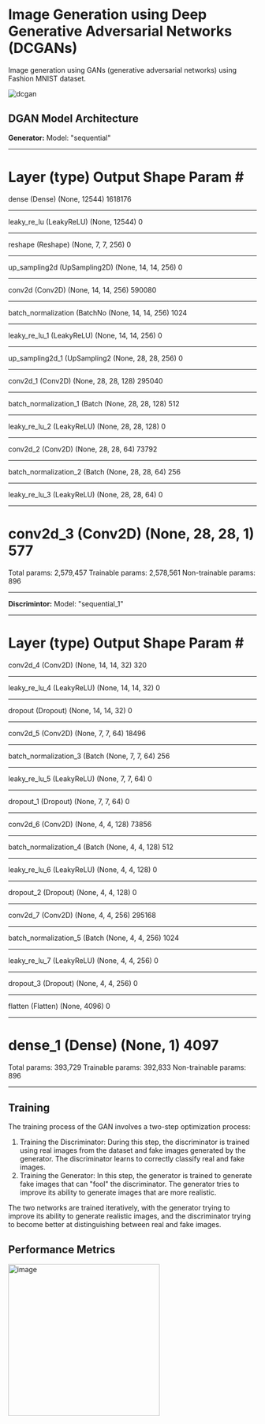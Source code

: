 # Image Generation using Deep Generative Adversarial Networks (DCGANs)
Image generation using GANs (generative adversarial networks) using Fashion MNIST dataset.

![dcgan](https://github.com/cybersamurai2410/GAN-image_gen/assets/66138996/38f48573-f68c-4d54-85b1-40da0d8618c6)

## DGAN Model Architecture
**Generator:**
Model: "sequential"
_________________________________________________________________
Layer (type)                 Output Shape              Param #   
=================================================================
dense (Dense)                (None, 12544)             1618176   
_________________________________________________________________
leaky_re_lu (LeakyReLU)      (None, 12544)             0         
_________________________________________________________________
reshape (Reshape)            (None, 7, 7, 256)         0         
_________________________________________________________________
up_sampling2d (UpSampling2D) (None, 14, 14, 256)       0         
_________________________________________________________________
conv2d (Conv2D)              (None, 14, 14, 256)       590080    
_________________________________________________________________
batch_normalization (BatchNo (None, 14, 14, 256)       1024      
_________________________________________________________________
leaky_re_lu_1 (LeakyReLU)    (None, 14, 14, 256)       0         
_________________________________________________________________
up_sampling2d_1 (UpSampling2 (None, 28, 28, 256)       0         
_________________________________________________________________
conv2d_1 (Conv2D)            (None, 28, 28, 128)       295040    
_________________________________________________________________
batch_normalization_1 (Batch (None, 28, 28, 128)       512       
_________________________________________________________________
leaky_re_lu_2 (LeakyReLU)    (None, 28, 28, 128)       0         
_________________________________________________________________
conv2d_2 (Conv2D)            (None, 28, 28, 64)        73792     
_________________________________________________________________
batch_normalization_2 (Batch (None, 28, 28, 64)        256       
_________________________________________________________________
leaky_re_lu_3 (LeakyReLU)    (None, 28, 28, 64)        0         
_________________________________________________________________
conv2d_3 (Conv2D)            (None, 28, 28, 1)         577       
=================================================================
Total params: 2,579,457
Trainable params: 2,578,561
Non-trainable params: 896
_________________________________________________________________

**Discrimintor:**
Model: "sequential_1"
_________________________________________________________________
Layer (type)                 Output Shape              Param #   
=================================================================
conv2d_4 (Conv2D)            (None, 14, 14, 32)        320       
_________________________________________________________________
leaky_re_lu_4 (LeakyReLU)    (None, 14, 14, 32)        0         
_________________________________________________________________
dropout (Dropout)            (None, 14, 14, 32)        0         
_________________________________________________________________
conv2d_5 (Conv2D)            (None, 7, 7, 64)          18496     
_________________________________________________________________
batch_normalization_3 (Batch (None, 7, 7, 64)          256       
_________________________________________________________________
leaky_re_lu_5 (LeakyReLU)    (None, 7, 7, 64)          0         
_________________________________________________________________
dropout_1 (Dropout)          (None, 7, 7, 64)          0         
_________________________________________________________________
conv2d_6 (Conv2D)            (None, 4, 4, 128)         73856     
_________________________________________________________________
batch_normalization_4 (Batch (None, 4, 4, 128)         512       
_________________________________________________________________
leaky_re_lu_6 (LeakyReLU)    (None, 4, 4, 128)         0         
_________________________________________________________________
dropout_2 (Dropout)          (None, 4, 4, 128)         0         
_________________________________________________________________
conv2d_7 (Conv2D)            (None, 4, 4, 256)         295168    
_________________________________________________________________
batch_normalization_5 (Batch (None, 4, 4, 256)         1024      
_________________________________________________________________
leaky_re_lu_7 (LeakyReLU)    (None, 4, 4, 256)         0         
_________________________________________________________________
dropout_3 (Dropout)          (None, 4, 4, 256)         0         
_________________________________________________________________
flatten (Flatten)            (None, 4096)              0         
_________________________________________________________________
dense_1 (Dense)              (None, 1)                 4097      
=================================================================
Total params: 393,729
Trainable params: 392,833
Non-trainable params: 896
_________________________________________________________________


## Training
The training process of the GAN involves a two-step optimization process:

1. Training the Discriminator: During this step, the discriminator is trained using real images from the dataset and fake images generated by the generator. The discriminator learns to correctly classify real and fake images.
2. Training the Generator: In this step, the generator is trained to generate fake images that can "fool" the discriminator. The generator tries to improve its ability to generate images that are more realistic.

The two networks are trained iteratively, with the generator trying to improve its ability to generate realistic images, and the discriminator trying to become better at distinguishing between real and fake images.

## Performance Metrics
<img width="307" alt="image" src="https://github.com/cybersamurai2410/GAN-image_gen/assets/66138996/a3ee5656-2e47-42b7-aac8-b0368fe0c3e4">
